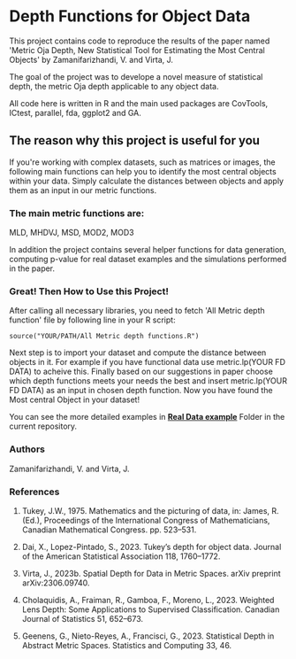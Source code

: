 # Depth Functions for Object Data

This project contains code to reproduce the results of the paper named 'Metric Oja Depth, New Statistical Tool for
Estimating the Most Central Objects' by Zamanifarizhandi, V. and Virta, J.

The goal of the project was to develope a novel measure of statistical depth, the metric Oja depth applicable to any object data. 

All code here is written in R and the main used packages are CovTools, ICtest, parallel, fda, ggplot2 and GA.

## The reason why this project is useful for you
If you're working with complex datasets, such as matrices or images, the following main functions can help you to identify the most central objects within your data. Simply calculate the distances between objects and apply them as an input in our metric functions.

### The main metric functions are:

MLD, MHDVJ, MSD, MOD2, MOD3

In addition the project contains several helper functions for data generation, computing p-value for real dataset examples and the simulations performed in the paper.

### Great! Then How to Use this Project!

After calling all necessary libraries, you need to fetch 'All Metric depth function' file by following line in your R script:

`source("YOUR/PATH/All Metric depth functions.R")`

Next step is to import your dataset and compute the distance between objects in it. For example if you have functional data use metric.lp(YOUR FD DATA) to acheive this. Finally based on our suggestions in paper choose which depth functions meets your needs the best and insert metric.lp(YOUR FD DATA) as an input in chosen depth function. Now you have found the Most central Object in your dataset!

You can see the more detailed examples in [**Real Data example**](https://github.com/vidazamani/Depth-functions-for-Object-Data/tree/15c63bb935e6261f982a280901ab1a48eae834b9/Real%20data%20examples) Folder in the current repository.


### Authors

Zamanifarizhandi, V. and Virta, J.


### References
1. Tukey, J.W., 1975. Mathematics and the picturing of data, in: James,
R. (Ed.), Proceedings of the International Congress of Mathematicians,
Canadian Mathematical Congress. pp. 523–531.

2. Dai, X., Lopez-Pintado, S., 2023. Tukey’s depth for object data. Journal
of the American Statistical Association 118, 1760–1772.

3. Virta, J., 2023b. Spatial Depth for Data in Metric Spaces. arXiv preprint
arXiv:2306.09740.

4. Cholaquidis, A., Fraiman, R., Gamboa, F., Moreno, L., 2023. Weighted
Lens Depth: Some Applications to Supervised Classification. Canadian
Journal of Statistics 51, 652–673.

5. Geenens, G., Nieto-Reyes, A., Francisci, G., 2023. Statistical Depth in
Abstract Metric Spaces. Statistics and Computing 33, 46.
